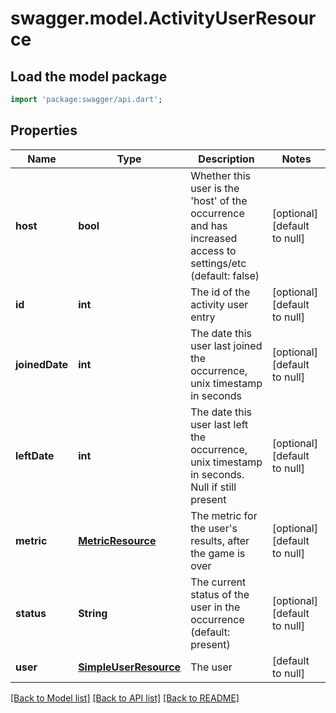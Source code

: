# swagger.model.ActivityUserResource

## Load the model package
```dart
import 'package:swagger/api.dart';
```

## Properties
Name | Type | Description | Notes
------------ | ------------- | ------------- | -------------
**host** | **bool** | Whether this user is the &#39;host&#39; of the occurrence and has increased access to settings/etc (default: false) | [optional] [default to null]
**id** | **int** | The id of the activity user entry | [optional] [default to null]
**joinedDate** | **int** | The date this user last joined the occurrence, unix timestamp in seconds | [optional] [default to null]
**leftDate** | **int** | The date this user last left the occurrence, unix timestamp in seconds. Null if still present | [optional] [default to null]
**metric** | [**MetricResource**](MetricResource.md) | The metric for the user&#39;s results, after the game is over | [optional] [default to null]
**status** | **String** | The current status of the user in the occurrence (default: present) | [optional] [default to null]
**user** | [**SimpleUserResource**](SimpleUserResource.md) | The user | [default to null]

[[Back to Model list]](../README.md#documentation-for-models) [[Back to API list]](../README.md#documentation-for-api-endpoints) [[Back to README]](../README.md)


